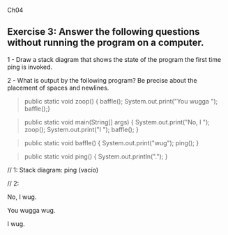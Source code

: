 
Ch04

## Exercise 3: Answer the following questions without running the program on a computer.

1 - Draw a stack diagram that shows the state of the program the first time ping is invoked.

2 - What is output by the following program? Be precise about the placement of spaces and newlines.

>public static void zoop() {
    baffle();
    System.out.print("You wugga ");
    baffle();}

>public static void main(String[] args) {
    System.out.print("No, I ");
    zoop();
    System.out.print("I ");
    baffle();
    }

>public static void baffle() {
    System.out.print("wug");
    ping();
}

>public static void ping() {
    System.out.println(".");
}

// 1: Stack diagram: ping (vacío)

// 2: 

No, I wug.

You wugga wug.

I wug.
